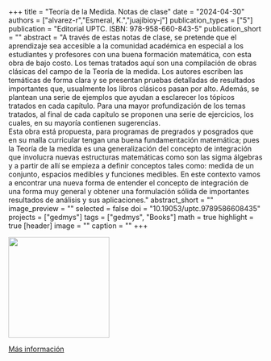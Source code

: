 +++
title = "Teoría de la Medida. Notas de clase"
date = "2024-04-30"
authors = ["alvarez-r","Esmeral, K.","juajibioy-j"]
publication_types = ["5"]
publication = "Editorial UPTC. ISBN: 978-958-660-843-5"
publication_short = ""
abstract = "A través de estas notas de clase, se pretende que el aprendizaje sea accesible a la comunidad académica en especial a los estudiantes y profesores con una buena formación matemática, con esta obra de bajo costo. Los temas tratados aquí son una compilación de obras clásicas del campo de la Teoría de la medida. Los autores escriben las temáticas de forma clara y se presentan pruebas detalladas de resultados importantes que, usualmente los libros clásicos pasan por alto. Además, se plantean una serie de ejemplos que ayudan a esclarecer los tópicos tratados en cada capítulo. Para una mayor profundización de los temas tratados, al final de cada capítulo se proponen una serie de ejercicios, los cuales, en su mayoría contienen sugerencias.<br>Esta obra está propuesta, para programas de pregrados y posgrados que en su malla curricular tengan una buena fundamentación matemática; pues la Teoría de la medida es una generalización del concepto de integración que involucra nuevas estructuras matemáticas como son las sigma álgebras y a partir de allí se empieza a definir conceptos tales como: medida de un conjunto, espacios medibles y funciones medibles. En este contexto vamos a encontrar una nueva forma de entender el concepto de integración de una forma muy general y obtener una formulación sólida de importantes resultados de análisis y sus aplicaciones."
abstract_short = ""
image_preview = ""
selected = false
doi = "10.19053/uptc.9789586608435"
projects = ["gedmys"]
tags = ["gedmys", "Books"]
math = true
highlight = true
[header]
image = ""
caption = ""
+++

<img src="https://simehbucket.s3.amazonaws.com/images/4c51e2b50090e6016ded5ed1ad045b70-medium.jpg"  width="200">

[Más información](https://editorial.uptc.edu.co/gpd-notas-de-clase-9789586608435-664d06a5e6af2.html)

